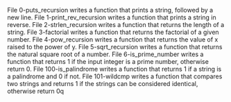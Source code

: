 File 0-puts_recursion writes a function that prints a string, followed by a new line.
File 1-print_rev_recursion writes a function that prints a string in reverse.
File 2-strlen_recursion writes a function that returns the length of a string.
File 3-factorial writes a function that returns the factorial of a given number.
File 4-pow_recursion writes a function that returns the value of x raised to the power of y.
File 5-sqrt_recursion writes a function that returns the natural square root of a number.
File 6-is_prime_number writes a function that returns 1 if the input integer is a prime number, otherwise return 0.
File 100-is_palindrome writes a function that returns 1 if a string is a palindrome and 0 if not.
File 101-wildcmp writes a function that compares two strings and returns 1 if the strings can be considered identical, otherwise return 0q
